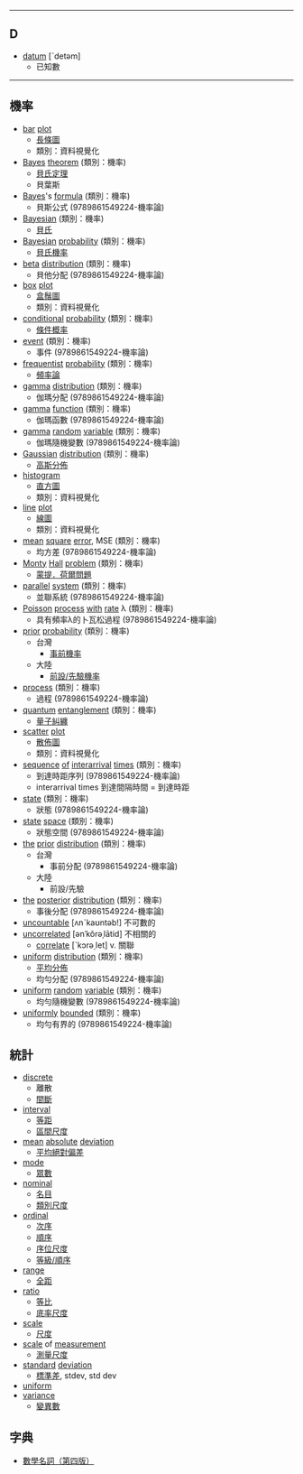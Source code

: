 
---

## D
- [datum](https://tw.dictionary.search.yahoo.com/search?p=datum) [ˋdetəm]
  - 已知數
  
---


## 機率
- [bar](https://tw.dictionary.search.yahoo.com/search?p=bar) [plot](https://tw.dictionary.search.yahoo.com/search?p=plot) 
  - [長條圖](https://ithelp.ithome.com.tw/articles/10186624)
  - 類別：資料視覺化
- [Bayes](https://tw.dictionary.search.yahoo.com/search?p=Bayes) [theorem](https://tw.dictionary.search.yahoo.com/search?p=theorem) (類別：機率)
  - [貝氏定理](https://medium.com/@godfrey.leung.cosmo/x-c699221e5aef)
  - 貝葉斯
- [Bayes](https://tw.dictionary.search.yahoo.com/search?p=mean)'s [formula](https://tw.dictionary.search.yahoo.com/search?p=formula) (類別：機率)
  - 貝斯公式 (9789861549224-機率論)
- [Bayesian](https://tw.dictionary.search.yahoo.com/search?p=Bayesian) (類別：機率)
  - [貝氏](https://medium.com/@godfrey.leung.cosmo/x-c699221e5aef)
- [Bayesian](https://tw.dictionary.search.yahoo.com/search?p=Bayesian) [probability](https://tw.dictionary.search.yahoo.com/search?p=probability) (類別：機率)
  - [貝氏機率](https://medium.com/@godfrey.leung.cosmo/x-c699221e5aef)
- [beta](https://tw.dictionary.search.yahoo.com/search?p=mean) [distribution](https://tw.dictionary.search.yahoo.com/search?p=distribution) (類別：機率)
  - 貝他分配 (9789861549224-機率論)
- [box](https://tw.dictionary.search.yahoo.com/search?p=box) [plot](https://tw.dictionary.search.yahoo.com/search?p=plot) 
  - [盒鬚圖](https://ithelp.ithome.com.tw/articles/10186624)
  - 類別：資料視覺化
- [conditional](https://tw.dictionary.search.yahoo.com/search?p=conditional) [probability](https://tw.dictionary.search.yahoo.com/search?p=probability) (類別：機率)
  - [條件概率](https://medium.com/@godfrey.leung.cosmo/x-c699221e5aef)
- [event](https://tw.dictionary.search.yahoo.com/search?p=event) (類別：機率)
  - 事件 (9789861549224-機率論)
- [frequentist](https://tw.dictionary.search.yahoo.com/search?p=frequentist) [probability](https://tw.dictionary.search.yahoo.com/search?p=probability) (類別：機率)
  - [頻率論](https://medium.com/@godfrey.leung.cosmo/x-c699221e5aef)
- [gamma](https://tw.dictionary.search.yahoo.com/search?p=gamma) [distribution](https://tw.dictionary.search.yahoo.com/search?p=distribution) (類別：機率)
  - 伽瑪分配 (9789861549224-機率論)
- [gamma](https://tw.dictionary.search.yahoo.com/search?p=gamma) [function](https://tw.dictionary.search.yahoo.com/search?p=function) (類別：機率)
  - 伽瑪函數 (9789861549224-機率論)
- [gamma](https://tw.dictionary.search.yahoo.com/search?p=gamma) [random](https://tw.dictionary.search.yahoo.com/search?p=random) [variable](https://tw.dictionary.search.yahoo.com/search?p=variable) (類別：機率)
  - 伽瑪隨機變數 (9789861549224-機率論)
- [Gaussian](https://tw.dictionary.search.yahoo.com/search?p=Gaussian) [distribution](https://tw.dictionary.search.yahoo.com/search?p=distribution) (類別：機率)
  - [高斯分佈](https://medium.com/@godfrey.leung.cosmo/x-c699221e5aef)
- [histogram](https://tw.dictionary.search.yahoo.com/search?p=histogram) 
  - [直方圖](https://ithelp.ithome.com.tw/articles/10186624)
  - 類別：資料視覺化
- [line](https://tw.dictionary.search.yahoo.com/search?p=line) [plot](https://tw.dictionary.search.yahoo.com/search?p=plot) 
  - [線圖](https://ithelp.ithome.com.tw/articles/10186624)
  - 類別：資料視覺化
- [mean](https://tw.dictionary.search.yahoo.com/search?p=mean) [square](https://tw.dictionary.search.yahoo.com/search?p=square) [error](https://tw.dictionary.search.yahoo.com/search?p=error), MSE (類別：機率)
  - 均方差 (9789861549224-機率論)
- [Monty](https://tw.dictionary.search.yahoo.com/search?p=Monty) [Hall](https://tw.dictionary.search.yahoo.com/search?p=Hall) [problem](https://tw.dictionary.search.yahoo.com/search?p=problem) (類別：機率)
  - [蒙提．荷爾問題](https://medium.com/@godfrey.leung.cosmo/x-c699221e5aef)
- [parallel](https://tw.dictionary.search.yahoo.com/search?p=parallel) [system](https://tw.dictionary.search.yahoo.com/search?p=system) (類別：機率)
  - 並聯系統 (9789861549224-機率論)
- [Poisson](https://tw.dictionary.search.yahoo.com/search?p=Poisson) [process](https://tw.dictionary.search.yahoo.com/search?p=process) [with](https://tw.dictionary.search.yahoo.com/search?p=with) [rate](https://tw.dictionary.search.yahoo.com/search?p=rate) λ (類別：機率)
  - 具有頻率λ的卜瓦松過程 (9789861549224-機率論)
- [prior](https://tw.dictionary.search.yahoo.com/search?p=prior) [probability](https://tw.dictionary.search.yahoo.com/search?p=probability) (類別：機率)
  - 台灣
    - [事前機率](https://zh.wikipedia.org/wiki/%E5%85%88%E9%AA%8C%E6%A6%82%E7%8E%87)
  - 大陸
    - [前設/先驗機率](https://medium.com/@godfrey.leung.cosmo/x-c699221e5aef)
- [process](https://tw.dictionary.search.yahoo.com/search?p=process) (類別：機率)
  - 過程 (9789861549224-機率論)
- [quantum](https://tw.dictionary.search.yahoo.com/search?p=quantum) [entanglement](https://tw.dictionary.search.yahoo.com/search?p=entanglement) (類別：機率)
  - [量子糾纏](https://medium.com/@godfrey.leung.cosmo/x-c699221e5aef)
- [scatter](https://tw.dictionary.search.yahoo.com/search?p=scatter) [plot](https://tw.dictionary.search.yahoo.com/search?p=plot) 
  - [散佈圖](https://ithelp.ithome.com.tw/articles/10186624)
  - 類別：資料視覺化
- [sequence](https://tw.dictionary.search.yahoo.com/search?p=sequence) [of](https://tw.dictionary.search.yahoo.com/search?p=of) [interarrival](https://tw.dictionary.search.yahoo.com/search?p=interarrival) [times](https://tw.dictionary.search.yahoo.com/search?p=times) (類別：機率)
  - 到達時距序列 (9789861549224-機率論)
  - interarrival times 到達間隔時間 = 到達時距
- [state](https://tw.dictionary.search.yahoo.com/search?p=state) (類別：機率)
  - 狀態 (9789861549224-機率論)
- [state](https://tw.dictionary.search.yahoo.com/search?p=state) [space](https://tw.dictionary.search.yahoo.com/search?p=space) (類別：機率)
  - 狀態空間 (9789861549224-機率論)
- [the](https://tw.dictionary.search.yahoo.com/search?p=event) [prior](https://tw.dictionary.search.yahoo.com/search?p=prior) [distribution](https://tw.dictionary.search.yahoo.com/search?p=distribution) (類別：機率)
  - 台灣
    - 事前分配 (9789861549224-機率論)
  - 大陸
    - 前設/先驗
- [the](https://tw.dictionary.search.yahoo.com/search?p=event) [posterior](https://tw.dictionary.search.yahoo.com/search?p=posterior) [distribution](https://tw.dictionary.search.yahoo.com/search?p=distribution) (類別：機率)
  - 事後分配 (9789861549224-機率論)
- [uncountable](https://tw.dictionary.search.yahoo.com/search?p=uncountable) [ʌnˋkaʊntəb!] 不可數的
- [uncorrelated](https://tw.dictionary.search.yahoo.com/search?p=uncorrelated) [ənˈkôrəˌlātid] 不相關的
  - [correlate](https://tw.dictionary.search.yahoo.com/search?p=correlate) [ˋkɔrə͵let] v. 關聯
- [uniform](https://tw.dictionary.search.yahoo.com/search?p=uniform) [distribution](https://tw.dictionary.search.yahoo.com/search?p=distribution) (類別：機率)
  - [平均分佈](https://medium.com/@godfrey.leung.cosmo/x-c699221e5aef)
  - 均勻分配 (9789861549224-機率論)
- [uniform](https://tw.dictionary.search.yahoo.com/search?p=uniform) [random](https://tw.dictionary.search.yahoo.com/search?p=random) [variable](https://tw.dictionary.search.yahoo.com/search?p=variable) (類別：機率)
  - 均勻隨機變數 (9789861549224-機率論)
- [uniformly](https://tw.dictionary.search.yahoo.com/search?p=uniformly) [bounded](https://tw.dictionary.search.yahoo.com/search?p=bounded) (類別：機率)
  - 均勻有界的 (9789861549224-機率論)

## 統計
- [discrete](https://tw.dictionary.search.yahoo.com/search?p=discrete)
  - 離散
  - [間斷](https://www.cuhk.edu.hk/soc/lsonline/ies/ies2009/2/electure2_1.htm) 
- [interval](https://tw.dictionary.search.yahoo.com/search?p=interval)
  - [等距](https://jhoop496jook.pixnet.net/blog/post/458572256)
  - [區間尺度](https://jhoop496jook.pixnet.net/blog/post/458572256)
- [mean](https://tw.dictionary.search.yahoo.com/search?p=mean) [absolute](https://tw.dictionary.search.yahoo.com/search?p=absolute) [deviation](https://tw.dictionary.search.yahoo.com/search?p=deviation)
  - [平均絕對偏差](https://ithelp.ithome.com.tw/articles/10204118)
- [mode](https://tw.dictionary.search.yahoo.com/search?p=mode)
  - [眾數](https://ithelp.ithome.com.tw/articles/10204118)
- [nominal](https://tw.dictionary.search.yahoo.com/search?p=nominal)
  - [名目](https://jhoop496jook.pixnet.net/blog/post/458572256)
  - [類別尺度](https://jhoop496jook.pixnet.net/blog/post/458572256)
- [ordinal](https://tw.dictionary.search.yahoo.com/search?p=ordinal)
  - [次序](https://jhoop496jook.pixnet.net/blog/post/458572256)
  - [順序](https://jhoop496jook.pixnet.net/blog/post/458572256)
  - [序位尺度](https://jhoop496jook.pixnet.net/blog/post/458572256)
  - [等級/順序](https://www.cuhk.edu.hk/soc/lsonline/ies/ies2009/2/electure2_1.htm)
- [range](https://tw.dictionary.search.yahoo.com/search?p=range)
  - [全距](https://ithelp.ithome.com.tw/articles/10204118)
- [ratio](https://tw.dictionary.search.yahoo.com/search?p=ratio)
  - [等比](https://jhoop496jook.pixnet.net/blog/post/458572256)
  - [底率尺度](https://jhoop496jook.pixnet.net/blog/post/458572256)
- [scale](https://tw.dictionary.search.yahoo.com/search?p=scale)
  - [尺度](https://www.cuhk.edu.hk/soc/lsonline/ies/ies2009/2/electure2_1.htm)
- [scale](https://tw.dictionary.search.yahoo.com/search?p=scale) of [measurement](https://tw.dictionary.search.yahoo.com/search?p=measurement)
  - [測量尺度](https://www.cuhk.edu.hk/soc/lsonline/ies/ies2009/2/electure2_1.htm)
- [standard](https://tw.dictionary.search.yahoo.com/search?p=standard) [deviation](https://tw.dictionary.search.yahoo.com/search?p=deviation)
  - [標準差](https://ithelp.ithome.com.tw/articles/10204118), stdev, std dev
- [uniform](https://tw.dictionary.search.yahoo.com/search?p=uniform)
- [variance](https://tw.dictionary.search.yahoo.com/search?p=variance)
  - [變異數](https://ithelp.ithome.com.tw/articles/10204118)

## 字典
- [數學名詞（第四版）](https://books.google.com.tw/books?id=rqB_DwAAQBAJ&printsec=frontcover&hl=zh-TW#v=onepage&q&f=false)
